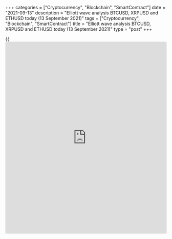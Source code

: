 +++
categories = ["Cryptocurrency", "Blockchain", "SmartContract"]
date = "2021-09-13"
description = "Elliott wave analysis BTCUSD, XRPUSD and ETHUSD today (13 September 2021)"
tags = ["Cryptocurrency", "Blockchain", "SmartContract"]
title = "Elliott wave analysis BTCUSD, XRPUSD and ETHUSD today (13 September 2021)"
type = "post"
+++

{{<iframe id="large-banner" src="https://www.bounty.group/#slide=16.0" width="100%" height="600" scrolling="no" style="border: 0px solid rgb(216, 221, 230); border-radius: 3px;">}}

2021-09-13

2021-09-13

Short-term forecast for BTCUSD, XRPUSD and ETHUSD 13.09.2021Roman Onegin

I welcome my readers!

I have prepared a short-term cryptocurrency forecast based on Elliott
wave analysis of Bitcoin, Ripple, and Ethereum. I offer entry signals to
trade each cryptocurrency.

All three cryptocurrency pairs are forming bearish impulse sub-waves.
The prices should continue falling.

The article covers the following subjects:

##  **Elliott wave Bitcoin analysis**

The BTCUSD market is forming the inceptive part of the new bearish wave
as an impulse. So far, sub-waves 1 and 2, have completed as an impulse
and a correction, which is a double three [W]-[X]-[Y]. There is
developing the initial part of the bearish impulse 3. Sub-waves [1] and
[2] have completed, and the remaining three sub-waves should be
developing, driving the price to a level below 41800.00, marked by wave
1.

### Trading plan for [BTCUSD][1] today:

Sell 44643.76, TP 41800.00

* * *

##  **Elliott wave Ripple analysis**

There is forming the initial part of the descending wave, which could be
unfolding as an impulse. Sub-waves 1 and 2 must have completed. Sub-wave
1 is a bearish impulse. Sub-wave 2 is a correction completed as a double
zigzag [W]-[X]-[Y]. The market should be declining in impulse 3. The
first two parts of impulse 3, sub-waves [1]-[2], must have completed.
Therefore, the remaining three sub-waves should be forming. The price
should go down to a level below 0.950, marked by sub-wave 1.

### Trading plan for [XRPUSD][2] **** today:

Sell 1.068, TP 0.950

* * *

##  **Elliott wave Ethereum analysis**

The ETHUSD market is also forming a new down wave as an impulse. Sub-
waves 1 and 2 have completed, and there is forming sub-wave 3. The first
two legs of impulse 3 have competed so far, sub-waves [1] and [2].
Therefore, the market should be going down in impulse 3 to a level below
2895.00, marked by wave 1.

### Trading plan for [ETHUSD][3] **** today:

Sell 3267.31, TP 2895.00

* * *

P.S. Did you like my article? Share it in social networks: it will be
the best “thank you" :)

Ask me questions and comment below. I’ll be glad to answer your
questions and give necessary explanations.

 **Useful links:**

  * I recommend trying to trade with a reliable broker [here][4]. The system allows you to trade by yourself or copy successful traders from all across the globe.
  * Use my promo-code BLOG for getting deposit bonus 50% on LiteForex platform. Just enter this code in the appropriate field while [depositing][5] your trading account.
  * Telegram chat for traders: <t.me/liteforexengchat>. We are sharing the signals and trading experience
  * Telegram channel with high-quality analytics, Forex reviews, training articles, and other useful things for traders <t.me/liteforex>

## Price chart of BTCUSD in real time mode

The content of this article reflects the author’s opinion and does not
necessarily reflect the official position of LiteForex. The material
published on this page is provided for informational purposes only and
should not be considered as the provision of investment advice for the
purposes of Directive 2004/39/EC.

Rate this article:

{{value}}

( {{count}} {{title}} )

   1. my.liteforex.com/trading/chart?symbol=BTCUSD
   2. my.liteforex.com/trading/chart?symbol=XRPUSD
   3. my.liteforex.com/trading/chart?symbol=ETHUSD
   4. my.liteforex.com/?category=analysts-opinions&slug=short-term-forecast-for-[BTC](https://www.playgroundfx.com/blog/who-is-the-creator-of-bitcoin/)usd-xrpusd-and-ethusd-13092021&openPopup=%2Fregistration%2Fpopup&utm_source=blog&utm_medium=article&utm_campaign=bonus
   5. my.liteforex.com/deposit/?category=analysts-opinions&slug=short-term-forecast-for-[BTC](https://www.playgroundfx.com/blog/who-is-the-creator-of-bitcoin/)usd-xrpusd-and-ethusd-13092021&promo_code=BLOG&utm_source=blog&utm_medium=article&utm_campaign=bonus